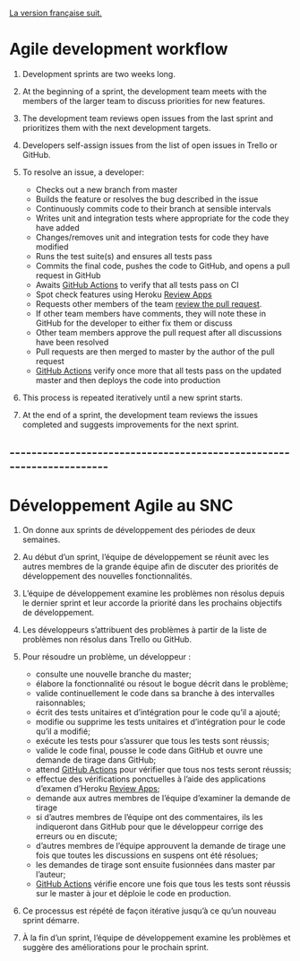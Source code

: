 [La version française suit.](#développement-agile-au-snc)

# Agile development workflow

1. Development sprints are two weeks long.
2. At the beginning of a sprint, the development team meets with the members of the larger team to discuss priorities for new features.
3. The development team reviews open issues from the last sprint and prioritizes them with the next development targets.
4. Developers self-assign issues from the list of open issues in Trello or GitHub.
5. To resolve an issue, a developer:

   - Checks out a new branch from master
   - Builds the feature or resolves the bug described in the issue
   - Continuously commits code to their branch at sensible intervals
   - Writes unit and integration tests where appropriate for the code they have added
   - Changes/removes unit and integration tests for code they have modified
   - Runs the test suite(s) and ensures all tests pass
   - Commits the final code, pushes the code to GitHub, and opens a pull request in GitHub
   - Awaits [GitHub Actions](https://github.com/features/actions) to verify that all tests pass on CI
   - Spot check features using Heroku [Review Apps](https://devcenter.heroku.com/articles/github-integration-review-apps)
   - Requests other members of the team [review the pull request](https://github.com/cds-snc/cra-claim-tax-benefits/blob/master/docs/CODE-REVIEW-GUIDELINES.md).
   - If other team members have comments, they will note these in GitHub for the developer to either fix them or discuss
   - Other team members approve the pull request after all discussions have been resolved
   - Pull requests are then merged to master by the author of the pull request
   - [GitHub Actions](https://github.com/features/actions) verify once more that all tests pass on the updated master and then deploys the code into production

6. This process is repeated iteratively until a new sprint starts.
7. At the end of a sprint, the development team reviews the issues completed and suggests improvements for the next sprint.

## ---------------------------------------------------------------------

# Développement Agile au SNC

1. On donne aux sprints de développement des périodes de deux semaines.
2. Au début d’un sprint, l’équipe de développement se réunit avec les autres membres de la grande équipe afin de discuter des priorités de développement des nouvelles fonctionnalités.
3. L’équipe de développement examine les problèmes non résolus depuis le dernier sprint et leur accorde la priorité dans les prochains objectifs de développement.
4. Les développeurs s’attribuent des problèmes à partir de la liste de problèmes non résolus dans Trello ou GitHub.
5. Pour résoudre un problème, un développeur :

   - consulte une nouvelle branche du master;
   - élabore la fonctionnalité ou résout le bogue décrit dans le problème;
   - valide continuellement le code dans sa branche à des intervalles raisonnables;
   - écrit des tests unitaires et d’intégration pour le code qu’il a ajouté;
   - modifie ou supprime les tests unitaires et d’intégration pour le code qu’il a modifié;
   - exécute les tests pour s’assurer que tous les tests sont réussis;
   - valide le code final, pousse le code dans GitHub et ouvre une demande de tirage dans GitHub;
   - attend [GitHub Actions](https://github.com/features/actions) pour vérifier que tous nos tests seront réussis;
   - effectue des vérifications ponctuelles à l’aide des applications d’examen d’Heroku [Review Apps](https://devcenter.heroku.com/articles/github-integration-review-apps);
   - demande aux autres membres de l’équipe d’examiner la demande de tirage
   - si d’autres membres de l’équipe ont des commentaires, ils les indiqueront dans GitHub pour que le développeur corrige des erreurs ou en discute;
   - d’autres membres de l’équipe approuvent la demande de tirage une fois que toutes les discussions en suspens ont été résolues;
   - les demandes de tirage sont ensuite fusionnées dans master par l’auteur;
   - [GitHub Actions](https://github.com/features/actions) vérifie encore une fois que tous les tests sont réussis sur le master à jour et déploie le code en production.

6. Ce processus est répété de façon itérative jusqu’à ce qu’un nouveau sprint démarre.
7. À la fin d’un sprint, l’équipe de développement examine les problèmes et suggère des améliorations pour le prochain sprint.
